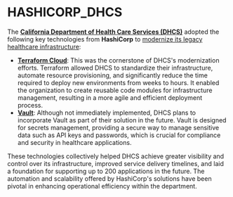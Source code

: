 # HASHICORP\_DHCS

The [**California Department of Health Care Services (DHCS)**](../../../literary_products/joes_notes/DHCS.md) adopted the following key technologies from **HashiCorp** to [modernize its legacy healthcare infrastructure](https://www.hashicorp.com/assets/1717630359-casestudy_cadhcs.pdf):

* [**Terraform Cloud**](TERRAFORM.md): This was the cornerstone of DHCS's modernization efforts. Terraform allowed DHCS to standardize their infrastructure, automate resource provisioning, and significantly reduce the time required to deploy new environments from weeks to hours. It enabled the organization to create reusable code modules for infrastructure management, resulting in a more agile and efficient deployment process.
* [**Vault**](../../../literary_products/joes_notes/strategy/structural_economic_institutions.md): Although not immediately implemented, DHCS plans to incorporate Vault as part of their solution in the future. Vault is designed for secrets management, providing a secure way to manage sensitive data such as API keys and passwords, which is crucial for compliance and security in healthcare applications.

These technologies collectively helped DHCS achieve greater visibility and control over its infrastructure, improved service delivery timelines, and laid a foundation for supporting up to 200 applications in the future. The automation and scalability offered by HashiCorp's solutions have been pivotal in enhancing operational efficiency within the department.

